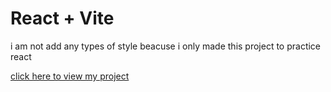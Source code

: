 # React + Vite
<p>i am not add any types of style beacuse i only made this project to practice react</p>
<p><a href="https://omchy34.github.io/React-Pass_gen/"> click here to view my project</a></p>
 
 
